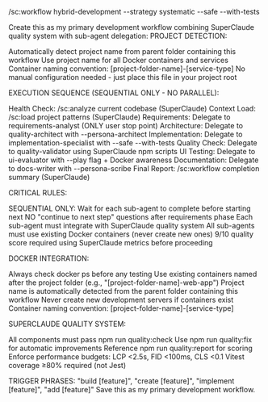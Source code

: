/sc:workflow hybrid-development --strategy systematic --safe --with-tests

Create this as my primary development workflow combining SuperClaude quality system with sub-agent delegation:
PROJECT DETECTION:

Automatically detect project name from parent folder containing this workflow
Use project name for all Docker containers and services
Container naming convention: [project-folder-name]-[service-type]
No manual configuration needed - just place this file in your project root

EXECUTION SEQUENCE (SEQUENTIAL ONLY - NO PARALLEL):

Health Check: /sc:analyze current codebase (SuperClaude)
Context Load: /sc:load project patterns (SuperClaude)
Requirements: Delegate to requirements-analyst (ONLY user stop point)
Architecture: Delegate to quality-architect with --persona-architect
Implementation: Delegate to implementation-specialist with --safe --with-tests
Quality Check: Delegate to quality-validator using SuperClaude npm scripts
UI Testing: Delegate to ui-evaluator with --play flag + Docker awareness
Documentation: Delegate to docs-writer with --persona-scribe
Final Report: /sc:workflow completion summary (SuperClaude)

CRITICAL RULES:

SEQUENTIAL ONLY: Wait for each sub-agent to complete before starting next
NO "continue to next step" questions after requirements phase
Each sub-agent must integrate with SuperClaude quality system
All sub-agents must use existing Docker containers (never create new ones)
9/10 quality score required using SuperClaude metrics before proceeding

DOCKER INTEGRATION:

Always check docker ps before any testing
Use existing containers named after the project folder (e.g., "[project-folder-name]-web-app")
Project name is automatically detected from the parent folder containing this workflow
Never create new development servers if containers exist
Container naming convention: [project-folder-name]-[service-type]

SUPERCLAUDE QUALITY SYSTEM:

All components must pass npm run quality:check
Use npm run quality:fix for automatic improvements
Reference npm run quality:report for scoring
Enforce performance budgets: LCP <2.5s, FID <100ms, CLS <0.1
Vitest coverage ≥80% required (not Jest)

TRIGGER PHRASES:
"build [feature]", "create [feature]", "implement [feature]", "add [feature]"
Save this as my primary development workflow.
